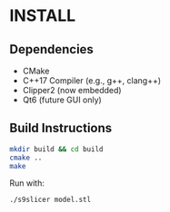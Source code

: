 # INSTALL

## Dependencies

- CMake
- C++17 Compiler (e.g., g++, clang++)
- Clipper2 (now embedded)
- Qt6 (future GUI only)

## Build Instructions

```bash
mkdir build && cd build
cmake ..
make
```

Run with:

```bash
./s9slicer model.stl
```
